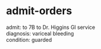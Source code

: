 # admit-orders

admit: to 7B to Dr. Higgins GI service <br>
diagnosis: variceal bleeding <br>
condition: guarded <br>
